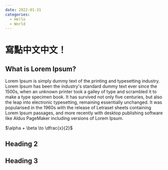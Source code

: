 ```yaml
---
date: 2022-01-31
categories:
  - Hello
  - World
---
```



# 寫點中文中文！

## What is Lorem Ipsum?

Lorem Ipsum is simply dummy text of the printing and typesetting industry. Lorem Ipsum has been the industry's standard dummy text ever since the 1500s, when an unknown printer took a galley of type and scrambled it to make a type specimen book. It has survived not only five centuries, but also the leap into electronic typesetting, remaining essentially unchanged. It was popularised in the 1960s with the release of Letraset sheets containing Lorem Ipsum passages, and more recently with desktop publishing software like Aldus PageMaker including versions of Lorem Ipsum.

$\alpha + \beta \to \dfrac{x}{2}$

## Heading 2



## Heading 3
